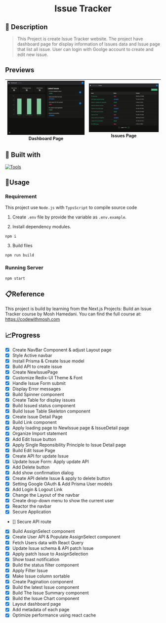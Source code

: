 <h1 align="center">Issue Tracker</h1>

## 📖 Description
> This Project is create Issue Tracker website. The project have dashboard page for display information of Issues data and Issue page that list all issue. User can login with Goolge account to create and edit new issue.

## Previews
| ![.](images/dashboard.png) <br> <center>**Dashboard Page**</center> | ![.](images/issue_list.png) <br> <center>**Issues Page**</center> |
| :-: | :-: |

## 🧰 Built with
[![Tools](https://skillicons.dev/icons?i=nextjs,ts,postgres)](https://skillicons.dev)

## 📝Usage
### Requirement
This project use `Node.js` with `TypsScript` to compile source code

1. Create `.env` file by provide the variable as `.env.example`.

2. Install dependency modules.
```shell
npm i
```

3. Build files
```shell
npm run build
```

### Running Server
```shell
npm start
```

## 📋Reference
This project is build by learning from the Next.js Projects: Build an Issue Tracker course by Mosh Hamedani. You can find the full course at: https://codewithmosh.com

## 📈Progress
- [x] Create NavBar Component & adjust Layout page
- [x] Style Active navbar
- [x] Install Prisma & Create Issue model
- [x] Build API to create issue
- [x] Create NewIssuePage
- [x] Customize Redix-UI Theme & Font
- [x] Handle Issue Form submit
- [x] Display Error messages
- [x] Build Spinner component
- [x] Create Table for display issues
- [x] Build Issued status component
- [x] Build Issue Table Skeleton component
- [x] Create Issue Detail Page
- [x] Build Link component
- [x] Apply loading page to NewIssue page & IssueDetail page
- [x] Organize Import statement
- [x] Add Edit Issue button
- [x] Apply Single Reponsibility Principle to Issue Detail page
- [x] Build Edit Issue Page
- [x] Create API for update Issue
- [x] Update Issue Form: Apply update API
- [x] Add Delete button
- [x] Add show confirmation dialog
- [x] Create API delete Issue & apply to delete button
- [x] Setting Google OAuth & Add Prisma User models
- [x] Add Login & Logout Link
- [x] Change the Layout of the navbar
- [x] Create drop-down menu to show the current user
- [x] Reactor the navbar
- [x] Secure Application
- [] Secure API route
- [x] Build AssignSelect component
- [x] Create User API & Populate AssignSelect component
- [x] Fetch Users data with React Query
- [x] Update Issue schema & API patch Issue
- [x] Apply patch Issue to AssignSelection
- [x] Show toast notification
- [x] Build the status filter component
- [x] Apply Filter Issue
- [x] Make Issue column sortable
- [x] Create Pagination component
- [x] Build the latest Issue component
- [x] Build The Issue Summary component
- [x] Build the Issue Chart component
- [x] Layout dashboard page
- [x] Add metadata of each page
- [x] Optimize performance using react cache